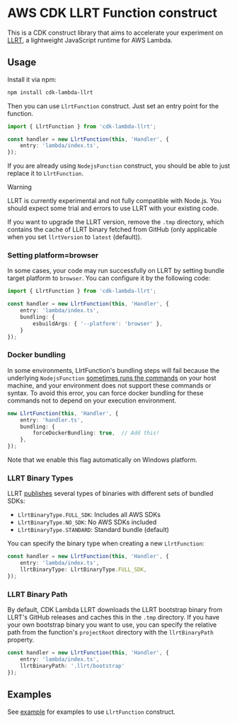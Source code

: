 # AWS CDK LLRT Function construct

This is a CDK construct library that aims to accelerate your experiment on [LLRT](https://github.com/awslabs/llrt), a lightweight JavaScript runtime for AWS Lambda.

## Usage
Install it via npm:

```sh
npm install cdk-lambda-llrt
```

Then you can use `LlrtFunction` construct. Just set an entry point for the function.

```ts
import { LlrtFunction } from 'cdk-lambda-llrt';

const handler = new LlrtFunction(this, 'Handler', {
    entry: 'lambda/index.ts',
});
```

If you are already using `NodejsFunction` construct, you should be able to just replace it to `LlrtFunction`.

> [!WARNING]
> LLRT is currently experimental and not fully compatible with Node.js. You should expect some trial and errors to use LLRT with your existing code.

If you want to upgrade the LLRT version, remove the `.tmp` directory, which contains the cache of LLRT binary fetched from GitHub (only applicable when you set `llrtVersion` to `latest` (default)).

### Setting platform=browser

In some cases, your code may run successfully on LLRT by setting bundle target platform to `browser`. You can configure it by the following code:

```ts
import { LlrtFunction } from 'cdk-lambda-llrt';

const handler = new LlrtFunction(this, 'Handler', {
    entry: 'lambda/index.ts',
    bundling: {
        esbuildArgs: { '--platform': 'browser' },
    }
});
```

### Docker bundling
In some environments, LlrtFunction's bundling steps will fail because the underlying `NodejsFunction` [sometimes runs the commands](https://docs.aws.amazon.com/cdk/api/v2/docs/aws-cdk-lib.aws_lambda_nodejs-readme.html#local-bundling) on your host machine, and your environment does not support these commands or syntax. To avoid this error, you can force docker bundling for these commands not to depend on your execution environment.

```ts
new LlrtFunction(this, 'Handler', {
    entry: 'handler.ts',
    bundling: {
        forceDockerBundling: true,  // Add this!
    },
});
```

Note that we enable this flag automatically on Windows platform.

### LLRT Binary Types

LLRT [publishes](https://github.com/awslabs/llrt/releases) several types of binaries with different sets of bundled SDKs:

- `LlrtBinaryType.FULL_SDK`: Includes all AWS SDKs
- `LlrtBinaryType.NO_SDK`: No AWS SDKs included
- `LlrtBinaryType.STANDARD`: Standard bundle (default)

You can specify the binary type when creating a new `LlrtFunction`:

```ts
const handler = new LlrtFunction(this, 'Handler', {
    entry: 'lambda/index.ts',
    llrtBinaryType: LlrtBinaryType.FULL_SDK,
});
```

### LLRT Binary Path

By default, CDK Lambda LLRT downloads the LLRT bootstrap binary from LLRT's GitHub releases and caches this in the `.tmp` directory.
If you have your own bootstrap binary you want to use, you can specify the relative path from the function's `projectRoot` directory with the `llrtBinaryPath` property.

```ts
const handler = new LlrtFunction(this, 'Handler', {
    entry: 'lambda/index.ts',
    llrtBinaryPath: '.llrt/bootstrap'
});
```

## Examples
See [example](./example/README.md) for examples to use `LlrtFunction` construct.
